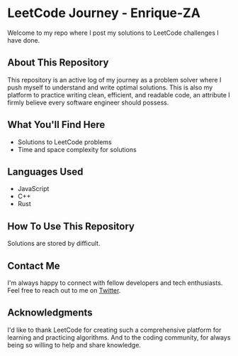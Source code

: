 # LeetCode Journey - Enrique-ZA

Welcome to my repo where I post my solutions to LeetCode challenges I have done.

## About This Repository

This repository is an active log of my journey as a problem solver where I push myself to understand and write optimal solutions. This is also my platform to practice writing clean, efficient, and readable code, an attribute I firmly believe every software engineer should possess.

## What You'll Find Here

- Solutions to LeetCode problems
- Time and space complexity for solutions

## Languages Used

- JavaScript
- C++
- Rust

## How To Use This Repository

Solutions are stored by difficult.

## Contact Me

I'm always happy to connect with fellow developers and tech enthusiasts. Feel free to reach out to me on [Twitter](https://twitter.com/vryburg_enrique).

## Acknowledgments

I'd like to thank LeetCode for creating such a comprehensive platform for learning and practicing algorithms. And to the coding community, for always being so willing to help and share knowledge.

